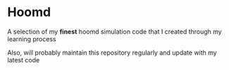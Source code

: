 # Hoomd
A selection of my **finest** hoomd simulation code that I created through my learning process

Also, will probably maintain this repository regularly and update with my latest code
